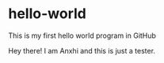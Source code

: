 # hello-world
This is my first hello world program in GitHub

Hey there! I am Anxhi and this is just a tester.
